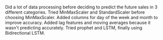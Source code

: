 Did a lot of data processing before deciding to predict the future sales in 3 different categories. Tried MinMaxScaler and StandardScaler before choosing MinMaxScaler.
Added columns for day of the week and month to improve accuracy.
Added lag features and moving averages because it wasn't predicting accurately.
Tried prophet and LSTM, finally using Bidirectional LSTM.
